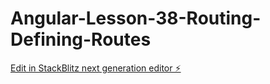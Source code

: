 # Angular-Lesson-38-Routing-Defining-Routes

[Edit in StackBlitz next generation editor ⚡️](https://stackblitz.com/~/github.com/dsoto1111/Angular-Lesson-38-Routing-Defining-Routes)
